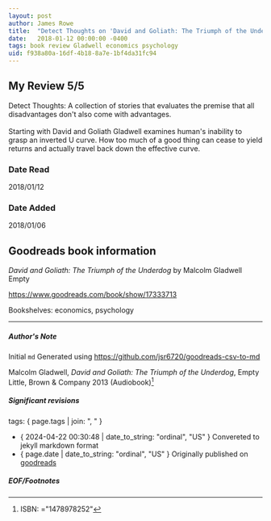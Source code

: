 ```yaml
---
layout: post
author: James Rowe
title:  "Detect Thoughts on 'David and Goliath: The Triumph of the Underdog'"
date:   2018-01-12 00:00:00 -0400
tags: book review Gladwell economics psychology
uid: f938a80a-16df-4b18-8a7e-1bf4da31fc94
---
```


<!-- highly dependent on how you personally use jekyll templates, and how you want this to show up -->

## My Review 5/5

Detect Thoughts: A collection of stories that evaluates the premise that all disadvantages don't also come with advantages.<br/><br/>Starting with David and Goliath Gladwell examines human's inability to grasp an inverted U curve. How too much of a good thing can cease to yield returns and actually travel back down the effective curve.

### Date Read
2018/01/12

### Date Added
2018/01/06

## Goodreads book information

*David and Goliath: The Triumph of the Underdog* by Malcolm Gladwell
Empty

https://www.goodreads.com/book/show/17333713

Bookshelves: economics, psychology

---

##### Author's Note

Initial `md` Generated using https://github.com/jsr6720/goodreads-csv-to-md

Malcolm Gladwell, *David and Goliath: The Triumph of the Underdog*, Empty Little, Brown & Company 2013 (Audiobook)[^1]

##### Significant revisions

tags: { page.tags | join: ", " } <!-- todo move this somewhere -->

- { 2024-04-22 00:30:48 | date_to_string: "ordinal", "US" } Convereted to jekyll markdown format 
- { page.date | date_to_string: "ordinal", "US" } Originally published on [goodreads](https://www.goodreads.com)

##### EOF/Footnotes

[^1]: ISBN: ="1478978252"